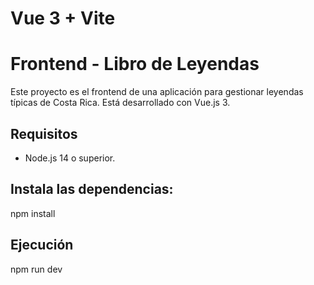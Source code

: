 # Vue 3 + Vite
# Frontend - Libro de Leyendas
Este proyecto es el frontend de una aplicación para gestionar leyendas típicas de Costa Rica. Está desarrollado con Vue.js 3.

## Requisitos

- Node.js 14 o superior.

## Instala las dependencias:
npm install

## Ejecución
npm run dev

